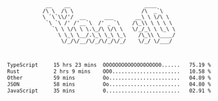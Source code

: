 <div align="center">
<pre><code>
 __    __                        ____      
/\ \  /\ \                      /\  _`\    
\ `\`\\/'/  __      ___       __\ \ \/\ \  
 `\ `\ /' /'__`\  /' _ `\    /\_\\ \ \ \ \ 
   `\ \ \/\ \ \.\_/\ \/\ \   \/_/_\ \ \_\ \
     \ \_\ \__/.\_\ \_\ \_\    /\_\\ \____/
      \/_/\/__/\/_/\/_/\/_/    \/_/ \/___/ 
                                           

</code></pre>

<!--START_SECTION:waka-->

```txt
TypeScript     15 hrs 23 mins  OOOOOOOOOOOOOOOOOO0......   75.19 %
Rust           2 hrs 9 mins    OO0......................   10.58 %
Other          59 mins         Oo.......................   04.89 %
JSON           58 mins         Oo.......................   04.80 %
JavaScript     35 mins         0........................   02.91 %
```

<!--END_SECTION:waka-->
